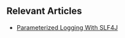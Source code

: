 ## Relevant Articles

- [Parameterized Logging With SLF4J](https://www.taketoday.com/slf4j-parameterized-logging)
